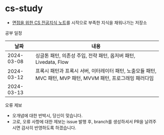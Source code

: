 # cs-study

- [면접을 위한 CS 전공지식 노트](https://m.yes24.com/Goods/Detail/108887922)를 시작으로 부족한 지식을 채워나가는 저장소

공부 일정

| 날짜         | 내용                                                                     |
| ---------- | ---------------------------------------------------------------------- |
| 2024-03-08 | 싱글톤 패턴, 의존성 주입, 전략 패턴, 옵저버 패턴, Livedata, Flow                          |
| 2024-03-12 | 프록시 패턴과 프록시 서버, 이터레이터 패턴, 노출모듈 패턴, MVC 패턴, MVP 패턴, MVVM 패턴, 프로그래밍 패러다임 |
| 2024-03-13 |                                                                        |

오류 제보
- 오개념에 대한 반박시, 당신이 맞습니다. 
- 고로, 오류 사항에 대한 제보는 issue 발행 후, branch를 생성하셔서 PR을 날려주시면 감사히 반영하도록 하겠습니다.